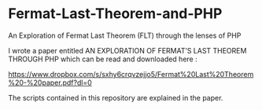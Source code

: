 # Fermat-Last-Theorem-and-PHP
An Exploration of Fermat Last Theorem (FLT) through the lenses of PHP

I wrote a paper entitled AN EXPLORATION OF FERMAT’S LAST THEOREM THROUGH PHP which can be read and downloaded here : 

https://www.dropbox.com/s/sxhy6crqvzejjo5/Fermat%20Last%20Theorem%20-%20paper.pdf?dl=0

The scripts contained in this repository are explained in the paper.


